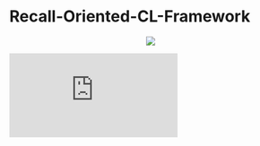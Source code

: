 # Recall-Oriented-CL-Framework
<p align="center">
  <img src="[이미지URL](https://github.com/haneol0415/recall-oriented-cl-framework/files/11484863/GAMM_framework.pdf)">
</p>


![GAMM_framework.pdf](https://github.com/haneol0415/recall-oriented-cl-framework/files/11484863/GAMM_framework.pdf)
